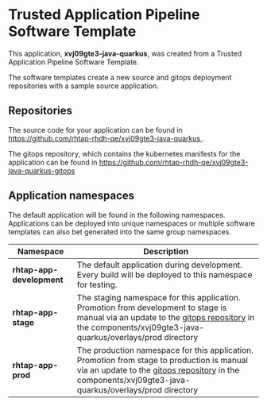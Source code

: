 # Trusted Application Pipeline Software Template

This application, **xvj09gte3-java-quarkus**, was created from a Trusted Application Pipeline Software Template.

The software templates create a new source and gitops deployment repositories with a sample source application. 

## Repositories

The source code for your application can be found in [https://github.com/rhtap-rhdh-qe/xvj09gte3-java-quarkus ](https://github.com/rhtap-rhdh-qe/xvj09gte3-java-quarkus ).
 
The gitops repository, which contains the kubernetes manifests for the application can be found in 
[https://github.com/rhtap-rhdh-qe/xvj09gte3-java-quarkus-gitops ](https://github.com/rhtap-rhdh-qe/xvj09gte3-java-quarkus-gitops ) 

## Application namespaces 

The default application will be found in the following namespaces. Applications can be deployed into unique namespaces or multiple software templates can also bet generated into the same group namespaces.  

|  Namespace   |  Description   |  
| -------- | -------- |   
| **rhtap-app-development** | The default application during development. Every build will be deployed to this namespace for testing. | 
| **rhtap-app-stage** | The staging namespace for this application. Promotion from development to stage is manual via an update to the [gitops repository](https://github.com/rhtap-rhdh-qe/xvj09gte3-java-quarkus-gitops ) in the components/xvj09gte3-java-quarkus/overlays/prod directory |  
| **rhtap-app-prod** | The production namespace for this application. Promotion from stage to production is manual via an update to the [gitops repository](https://github.com/rhtap-rhdh-qe/xvj09gte3-java-quarkus-gitops ) in the components/xvj09gte3-java-quarkus/overlays/prod directory | 